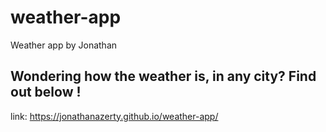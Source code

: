 # weather-app
Weather app by Jonathan

## Wondering how the weather is, in any city? Find out below !

link: https://jonathanazerty.github.io/weather-app/
